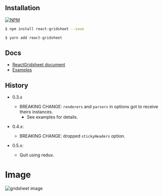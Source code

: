 
## Installation

[![NPM](https://nodei.co/npm/react-gridsheet.png?mini=true)](https://www.npmjs.com/package/react-gridsheet)

```sh
$ npm install react-gridsheet --save
```

```sh
$ yarn add react-gridsheet
```
## Docs

- [ReactGridsheet document](https://docs.walkframe.com/products/react-gridsheet/)
- [Examples](https://docs.walkframe.com/products/react-gridsheet/examples/)

## History

- 0.3.x
  - BREAKING CHANGE: `renderers` and `parsers` in options got to receive theirs instances.
    - See examples for details.

- 0.4.x:
  - BREAKING CHANGE: dropped `stickyHeaders` option.

- 0.5.x:
  - Quit using redux.



# Image
<img src="https://github.com/walkframe/react-gridsheet/raw/master/gridsheet.png" alt="gridsheet image" />
